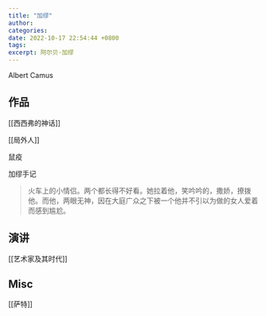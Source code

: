 ```yaml
---
title: "加缪"
author: 
categories: 
date: 2022-10-17 22:54:44 +0800
tags: 
excerpt: 阿尔贝·加缪
---
```


Albert Camus


## 作品

[[西西弗的神话]]

[[局外人]]

鼠疫

加缪手记

 > 火车上的小情侣。两个都长得不好看。她拉着他，笑吟吟的，撒娇，撩拨他。而他，两眼无神，因在大庭广众之下被一个他并不引以为做的女人爱着而感到尴尬。

## 演讲

[[艺术家及其时代]]

## Misc

[[萨特]]


